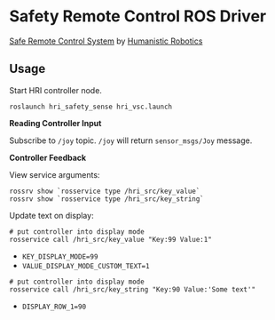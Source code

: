 
# Safety Remote Control ROS Driver

[Safe Remote Control System](http://humanisticrobotics.com/products/safe-remote-control) by
[Humanistic Robotics](http://humanisticrobotics.com)

Usage
-----

Start HRI controller node.

~~~~~~~~~~~~~~~~~~~~~~~~~~~~~~~~~~~~~~~~~~~~~~~~~~~~~~~~~~~~~~~~~~~~~~~~~~~{.sh}
roslaunch hri_safety_sense hri_vsc.launch
~~~~~~~~~~~~~~~~~~~~~~~~~~~~~~~~~~~~~~~~~~~~~~~~~~~~~~~~~~~~~~~~~~~~~~~~~~~

**Reading Controller Input**

Subscribe to `/joy` topic. `/joy` will return `sensor_msgs/Joy` message.

**Controller Feedback**

View service arguments:
~~~~~~~~~~~~~~~~~~~~~~~~~~~~~~~~~~~~~~~~~~~~~~~~~~~~~~~~~~~~~~~~~~~~~~~~~~~{.sh}
rossrv show `rosservice type /hri_src/key_value`
rossrv show `rosservice type /hri_src/key_string`
~~~~~~~~~~~~~~~~~~~~~~~~~~~~~~~~~~~~~~~~~~~~~~~~~~~~~~~~~~~~~~~~~~~~~~~~~~~

Update text on display:

~~~~~~~~~~~~~~~~~~~~~~~~~~~~~~~~~~~~~~~~~~~~~~~~~~~~~~~~~~~~~~~~~~~~~~~~~~~{.sh}
# put controller into display mode
rosservice call /hri_src/key_value "Key:99 Value:1"
~~~~~~~~~~~~~~~~~~~~~~~~~~~~~~~~~~~~~~~~~~~~~~~~~~~~~~~~~~~~~~~~~~~~~~~~~~~

* `KEY_DISPLAY_MODE=99`
* `VALUE_DISPLAY_MODE_CUSTOM_TEXT=1`

~~~~~~~~~~~~~~~~~~~~~~~~~~~~~~~~~~~~~~~~~~~~~~~~~~~~~~~~~~~~~~~~~~~~~~~~~~~{.sh}
# put controller into display mode
rosservice call /hri_src/key_string "Key:90 Value:'Some text'"
~~~~~~~~~~~~~~~~~~~~~~~~~~~~~~~~~~~~~~~~~~~~~~~~~~~~~~~~~~~~~~~~~~~~~~~~~~~

* `DISPLAY_ROW_1=90`
